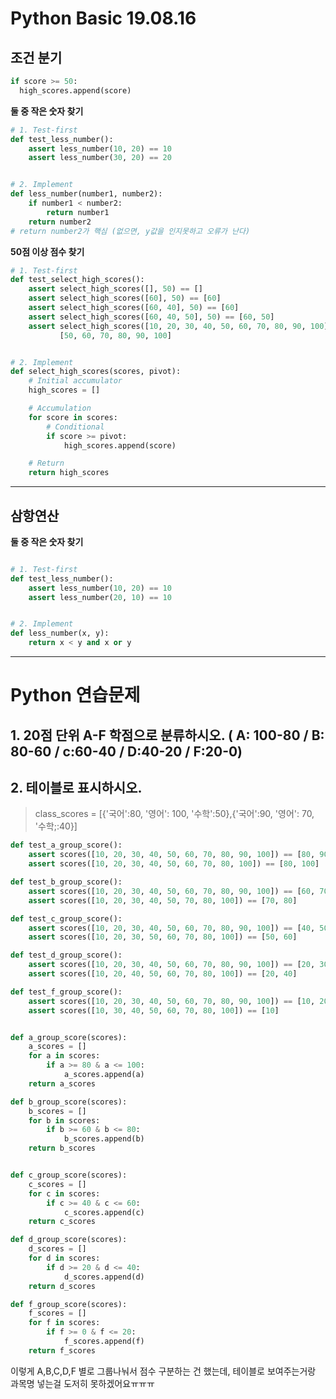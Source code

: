 # Python Basic 19.08.16

## 조건 분기
```python
if score >= 50:
  high_scores.append(score)
```
**둘 중 작은 숫자 찾기**
```python
# 1. Test-first
def test_less_number():
    assert less_number(10, 20) == 10
    assert less_number(30, 20) == 20


# 2. Implement
def less_number(number1, number2):
    if number1 < number2:
        return number1
    return number2
# return number2가 핵심 (없으면, y값을 인지못하고 오류가 난다)
```
**50점 이상 점수 찾기**
```python
# 1. Test-first
def test_select_high_scores():
    assert select_high_scores([], 50) == []
    assert select_high_scores([60], 50) == [60]
    assert select_high_scores([60, 40], 50) == [60]
    assert select_high_scores([60, 40, 50], 50) == [60, 50]
    assert select_high_scores([10, 20, 30, 40, 50, 60, 70, 80, 90, 100], 50) == \
           [50, 60, 70, 80, 90, 100]


# 2. Implement
def select_high_scores(scores, pivot):
    # Initial accumulator
    high_scores = []

    # Accumulation
    for score in scores:
        # Conditional
        if score >= pivot:
            high_scores.append(score)

    # Return
    return high_scores
```

----------------------------------
## 삼항연산
**둘 중 작은 숫자 찾기**
```python

# 1. Test-first
def test_less_number():
    assert less_number(10, 20) == 10
    assert less_number(20, 10) == 10


# 2. Implement
def less_number(x, y):
    return x < y and x or y
```
----------------------------------------------
# Python 연습문제 
## 1. 20점 단위 A-F 학점으로 분류하시오. ( A: 100-80 / B: 80-60 / c:60-40 / D:40-20 / F:20-0)
## 2. 테이블로 표시하시오.

> class_scores = [{'국어':80, '영어': 100, '수학':50},{'국어':90, '영어': 70, '수학;:40}]

```python
def test_a_group_score():
    assert scores([10, 20, 30, 40, 50, 60, 70, 80, 90, 100]) == [80, 90, 100]
    assert scores([10, 20, 30, 40, 50, 60, 70, 80, 100]) == [80, 100]

def test_b_group_score():
    assert scores([10, 20, 30, 40, 50, 60, 70, 80, 90, 100]) == [60, 70, 80]
    assert scores([10, 20, 30, 40, 50, 70, 80, 100]) == [70, 80]

def test_c_group_score():
    assert scores([10, 20, 30, 40, 50, 60, 70, 80, 90, 100]) == [40, 50, 60]
    assert scores([10, 20, 30, 50, 60, 70, 80, 100]) == [50, 60]

def test_d_group_score():
    assert scores([10, 20, 30, 40, 50, 60, 70, 80, 90, 100]) == [20, 30, 40]
    assert scores([10, 20, 40, 50, 60, 70, 80, 100]) == [20, 40]

def test_f_group_score():
    assert scores([10, 20, 30, 40, 50, 60, 70, 80, 90, 100]) == [10, 20]
    assert scores([10, 30, 40, 50, 60, 70, 80, 100]) == [10]


def a_group_score(scores):
    a_scores = []
    for a in scores:
        if a >= 80 & a <= 100:
            a_scores.append(a)
    return a_scores

def b_group_score(scores):
    b_scores = []
    for b in scores:
        if b >= 60 & b <= 80:
            b_scores.append(b)
    return b_scores


def c_group_score(scores):
    c_scores = []
    for c in scores:
        if c >= 40 & c <= 60:
            c_scores.append(c)
    return c_scores

def d_group_score(scores):
    d_scores = []
    for d in scores:
        if d >= 20 & d <= 40:
            d_scores.append(d)
    return d_scores

def f_group_score(scores):
    f_scores = []
    for f in scores:
        if f >= 0 & f <= 20:
            f_scores.append(f)
    return f_scores
```
이렇게 A,B,C,D,F 별로 그룹나눠서 점수 구분하는 건 했는데, 테이블로 보여주는거랑 과목명 넣는걸 도저히 못하겠어요ㅠㅠㅠ